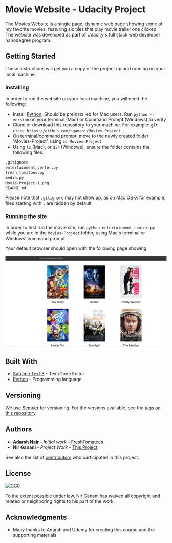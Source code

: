 # Movie Website - Udacity Project

The Movies Website is a single page, dynamic web page showing some of my favorite movies, featuring six tiles that play movie trailer one clicked. The website was developed as part of Udacity's full stack web developer nanodegree program. 

## Getting Started

These instructions will get you a copy of the project up and running on your local machine.

### Installing

In order to run the website on your local machine, you will need the following:
- Install [Python](https://www.python.org/). Should be preinstalled for Mac users. Run ```python --version``` on your terminal (Mac) or Command Prompt (Windows) to verify
- Clone or download this repository to your machine. For example: ```git clone https://github.com/nganani/Movies-Project```
- On terminal/command prompt, move to the newly created folder 'Movies-Project', using ```cd Movies-Project```
- Using ```ls``` (Mac), or ```dir``` (Windows), ensure the folder contains the following files:

```
.gitignore
entertainment_center.py
fresh_tomatoes.py
media.py
Movie-Project-1.png
README.md
```
Please note that ```.gitignore``` may not show up, as on Mac OS-X for example, files starting with ```.``` are hidden by default

### Running the site

In order to test run the movie site, run ```python entertainment_center.py``` while you are in the ```Movies-Project``` folder, using Mac's terminal or Windows' command prompt. 

Your default browser should open with the following page showing:

![Movie Page - 6 tiles](https://github.com/nganani/Movies-Project/blob/master/Movie-Project-1.png "My Movies Page")

## Built With

* [Sublime Text 3](https://www.sublimetext.com/) - Text/Code Editor
* [Python](https://www.python.org/) - Programming language

## Versioning

We use [SemVer](http://semver.org/) for versioning. For the versions available, see the [tags on this repository](https://github.com/nganani/Movies-Project/tags). 

## Authors

* **Adarsh Nair** - *Initial work* - [FreshTomatoes](https://github.com/adarsh0806/ud036_StarterCode)
* **Nir Ganani** - *Project Work* - [This Project](https://github.com/nganani/Movies-Project)

See also the list of [contributors](https://github.com/nganani/Movies-Project/contributors) who participated in this project.

## License

[![CC0](https://licensebuttons.net/p/zero/1.0/88x31.png)](https://creativecommons.org/publicdomain/zero/1.0/)

To the extent possible under law, [Nir Ganani](https://github.com/nganani) has waived all copyright and related or neighboring rights to his part of the work.

## Acknowledgments

* Many thanks to Adarsh and Udemy for creating this course and the supporting materials
